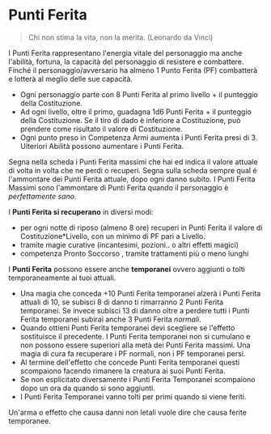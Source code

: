 # Punti Ferita

> Chi non stima la vita, non la merita. (Leonardo da Vinci)

I Punti Ferita rappresentano l'energia vitale del personaggio ma anche l'abilità, fortuna, la capacità del personaggio di resistere e combattere. Finché il personaggio/avversario ha almeno 1 Punto Ferita (PF) combatterà e lotterà al meglio delle sue capacità.

- Ogni personaggio parte con 8 Punti Ferita al primo livello + il punteggio della Costituzione.
- Ad ogni livello, oltre il primo, guadagna 1d6 Punti Ferita + il punteggio della Costituzione. Se il tiro di dado è inferiore a Costituzione, può prendere come risultato il valore di Costituzione.
- Ogni punto preso in Competenza Armi aumenta i Punti Ferita presi di 3. Ulteriori Abilità possono aumentare i Punti Ferita.

Segna nella scheda i Punti Ferita massimi che hai ed indica il valore attuale di volta in volta che ne perdi o recuperi. Segna sulla scheda sempre qual é l'ammontare dei Punti Ferita attuale, dopo ogni danno subito. I Punti Ferita Massimi sono l'ammontare di Punti Ferita quando il personaggio è *perfettamente sano*.

I **Punti Ferita si recuperano** in diversi modi:

- per ogni notte di riposo (almeno 8 ore) recuperi in Punti Ferita il valore di Costituzione*Livello, con un minimo di PF pari a Livello. 
- tramite magie curative (incantesimi, pozioni.. o altri effetti magici)
- competenza Pronto Soccorso , tramite trattamenti più o meno lunghi

I **Punti Ferita** possono essere anche **temporanei** ovvero aggiunti o tolti temporaneamente ai tuoi attuali.

- Una magia che conceda +10 Punti Ferita temporanei alzerà i Punti Ferita attuali di 10, se subisci 8 di danno ti rimarranno 2 Punti Ferita temporanei. Se invece subisci 13 di danno oltre a perdere tutti i Punti Ferita temporanei subirai anche 3 Punti Ferita *normali*.
- Quando ottieni Punti Ferita temporanei devi scegliere se l'effetto sostituisce il precedente. I Punti Ferita temporanei non si cumulano e non possono essere superiori alla metà dei Punti Ferita massimi. Una magia di cura fa recuperare i PF normali, non i PF temporanei persi.
- Al termine dell'effetto che concede Punti Ferita temporanei questi scompaiono facendo rimanere la creatura ai suoi Punti Ferita.
- Se non esplicitato diversamente i Punti Ferita Temporanei scompaiono dopo un ora da quando si sono aggiunti.
- I Punti Ferita Temporanei vanno tolti per primi quando si viene feriti.

Un'arma o effetto che causa danni non letali vuole dire che causa ferite temporanee.